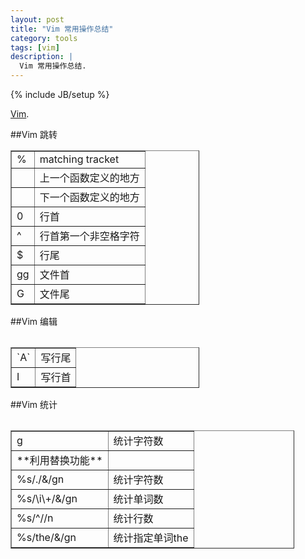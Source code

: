 ```yaml
---
layout: post
title: "Vim 常用操作总结"
category: tools 
tags: [vim]
description: |
  Vim 常用操作总结. 
---
```

{% include JB/setup %}

[Vim](http://www.vim.org/).

##Vim 跳转
<table border="1" style="width:60%">
<tr><td>%</td><td>matching tracket</td></tr>
<tr><td></td><td>上一个函数定义的地方</td></tr>
<tr><td></td><td>下一个函数定义的地方</td></tr>
<tr><td>0</td><td>行首</td></tr>
<tr><td>^</td><td>行首第一个非空格字符</td></tr>
<tr><td>$</td><td>行尾</td></tr>
<tr><td>gg</td><td>文件首</td></tr>
<tr><td>G</td><td>文件尾</td></tr>
<table>

##Vim 编辑
<table border="1" style="width:60%">
<tr><td>`A`</td><td>写行尾</td></tr>
<tr><td>I</td><td>写行首</td></tr>
<table>

##Vim 统计
<table border="1" style="width:90%">
<tr><td>g<C-g></td><td>统计字符数</td></tr>
<tr><td>**利用替换功能**</td><td></td></tr>
<tr><td>%s/./&/gn</td><td>统计字符数</td></tr>
<tr><td>%s/\i\+/&/gn</td><td>统计单词数</td></tr>
<tr><td>%s/^//n</td><td>统计行数</td></tr>
<tr><td>%s/the/&/gn</td><td>统计指定单词the</td></tr>
<table>

